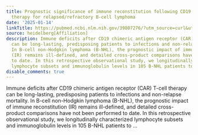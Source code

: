 ```yaml
---
title: Prognostic significance of immune reconstitution following CD19 CAR T-cell
  therapy for relapsed/refractory B-cell lymphoma
date: '2025-01-14'
linkTitle: https://pubmed.ncbi.nlm.nih.gov/39807276/?utm_source=curl&utm_medium=rss&utm_campaign=pubmed-2&utm_content=1FakS-2QOkCT8HsMOQP1bCRQ4YzyumYOmxmF0moLsQ3dFB1E9V&fc=20220326224207&ff=20250114170947&v=2.18.0.post9+e462414
source: heidelberg[Affiliation]
description: Immune deficits after CD19 chimeric antigen receptor (CAR) T-cell therapy
  can be long-lasting, predisposing patients to infections and non-relapse mortality.
  In B-cell non-Hodgkin lymphoma (B-NHL), the prognostic impact of immune reconstitution
  (IR) remains ill-defined, and detailed cross-product comparisons have not been performed
  to date. In this retrospective observational study, we longitudinally characterized
  lymphocyte subsets and immunoglobulin levels in 105 B-NHL patients to ...
disable_comments: true
---
```

Immune deficits after CD19 chimeric antigen receptor (CAR) T-cell therapy can be long-lasting, predisposing patients to infections and non-relapse mortality. In B-cell non-Hodgkin lymphoma (B-NHL), the prognostic impact of immune reconstitution (IR) remains ill-defined, and detailed cross-product comparisons have not been performed to date. In this retrospective observational study, we longitudinally characterized lymphocyte subsets and immunoglobulin levels in 105 B-NHL patients to ...